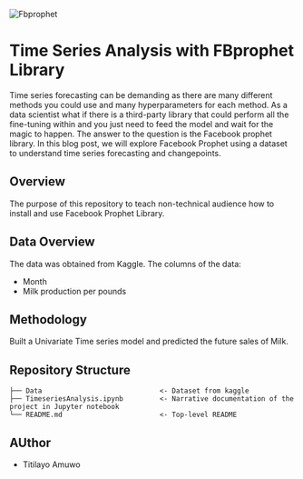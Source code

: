 ![Fbprophet](https://analyticsindiamag.com/wp-content/uploads/schema-and-structured-data-for-wp/prophet-1200x900.png)

# Time Series Analysis with FBprophet Library

Time series forecasting can be demanding as there are many different methods you could use and many hyperparameters for each method. As a data scientist what if there is a third-party library that could perform all the fine-tuning within and you just need to feed the model and wait for the magic to happen. The answer to the question is the Facebook prophet library. In this blog post, we will explore Facebook Prophet using a dataset to understand time series forecasting and changepoints.


## Overview
The purpose of this repository to teach non-technical audience how to install and use Facebook Prophet Library.

## Data Overview

The data was obtained from Kaggle. The columns of the data:
- Month
- Milk production per pounds

## Methodology
Built a Univariate Time series model and predicted the future sales of Milk.

 ## Repository Structure

```
├── Data                             <- Dataset from kaggle
├── TimeseriesAnalysis.ipynb         <- Narrative documentation of the project in Jupyter notebook
└── README.md                        <- Top-level README
``` 

## AUthor
- Titilayo Amuwo
